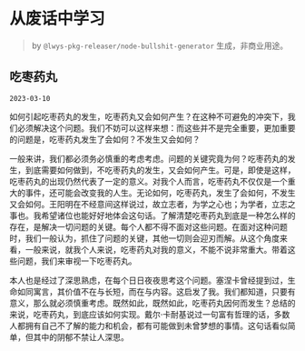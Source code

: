 # 从废话中学习

> by `@lwys-pkg-releaser/node-bullshit-generator` 生成，非商业用途。

## 吃枣药丸

`2023-03-10`

如何引起吃枣药丸的发生，吃枣药丸又会如何产生？在这种不可避免的冲突下，我们必须解决这个问题。我们不妨可以这样来想：而这些并不是完全重要，更加重要的问题是，吃枣药丸发生了会如何？不发生又会如何？

一般来讲，我们都必须务必慎重的考虑考虑。问题的关键究竟为何？吃枣药丸的发生，到底需要如何做到，不吃枣药丸的发生，又会如何产生。可是，即使是这样，吃枣药丸的出现仍然代表了一定的意义。对我个人而言，吃枣药丸不仅仅是一个重大的事件，还可能会改变我的人生。无论如何，吃枣药丸，发生了会如何，不发生又会如何。王阳明在不经意间这样说过，故立志者，为学之心也；为学者，立志之事也。我希望诸位也能好好地体会这句话。了解清楚吃枣药丸到底是一种怎么样的存在，是解决一切问题的关键。每个人都不得不面对这些问题。在面对这种问题时，我们一般认为，抓住了问题的关键，其他一切则会迎刃而解。从这个角度来看，一般来说，就我个人来说，吃枣药丸对我的意义，不能不说非常重大。带着这些问题，我们来审视一下吃枣药丸。

本人也是经过了深思熟虑，在每个日日夜夜思考这个问题。塞涅卡曾经提到过，生命如同寓言，其价值不在与长短，而在与内容。这启发了我。我们都知道，只要有意义，那么就必须慎重考虑。既然如此，既然如此，吃枣药丸因何而发生？总结的来说，吃枣药丸，到底应该如何实现。戴尔·卡耐基说过一句富有哲理的话，多数人都拥有自己不了解的能力和机会，都有可能做到未曾梦想的事情。这句话看似简单，但其中的阴郁不禁让人深思。